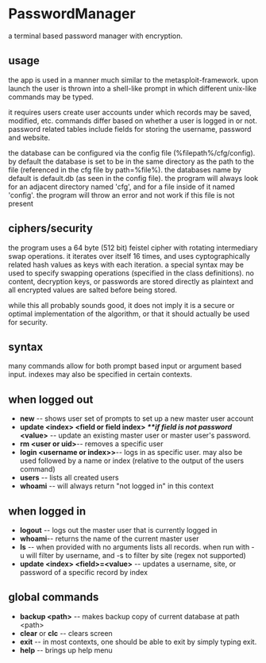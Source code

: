 # PasswordManager
a terminal based password manager with encryption.

## usage
the app is used in a manner much similar to the metasploit-framework. upon launch the user is thrown into a shell-like prompt in which different unix-like commands may be typed.

it requires users create user accounts under which records may be saved, modified, etc. commands differ based on whether a user is logged in or not. password related tables include fields for storing the username, password and website.  

the database can be configured via the config file (%filepath%/cfg/config). by default the database is set to be in the same directory as the path to the file (referenced in the cfg file by path=%file%). the databases name by default is default.db (as seen in the config file). the program will always look for an adjacent directory named 'cfg', and for a file inside of it named 'config'. the program will throw an error and not work if this file is not present

## ciphers/security
the program uses a 64 byte (512 bit) feistel cipher with rotating intermediary swap operations. it iterates over itself 16 times, and uses cyptographically related hash values as keys with each iteration. a special syntax may be used to specify swapping operations (specified in the class definitions). no content, decryption keys, or passwords are stored directly as plaintext and all encrypted values are salted before being stored.

while this all probably sounds good, it does not imply it is a secure or optimal implementation of the algorithm, or that it should actually be used for security.

## syntax
many commands allow for both prompt based input or argument based input. indexes may also be specified in certain contexts.

## when logged out
<ul>
  <li><b>new</b> -- shows user set of prompts to set up a new master user account</li>
  <li><b>update &lt;index&gt; &lt;field or field index&gt; <em>**if field is not password</em> &lt;value&gt;</b> -- update an existing master user or master user's password.</li>
  <li><b>rm &lt;user or uid&gt;</b>-- removes a specific user</li>
  <li><b>login &lt;username or index&gt;></b>-- logs in as specific user. may also be used followed by a name or index (relative to the output of the users command)</li>
  <li><b>users</b> -- lists all created users</li>
  <li><b>whoami</b> -- will always return "not logged in" in this context</li>
</ul>

## when logged in
<ul>
  <li><b>logout</b> -- logs out the master user that is currently logged in </li>
  <li><b>whoami</b>-- returns the name of the current master user</li>
  <li><b>ls</b> -- when provided with no arguments lists all records. when run with -u <filter> will filter by username, and -s <filter> to filter by site (regex not supported)</li>
  <li><b>update &lt;index&gt; &lt;field&gt;=&lt;value&gt;</b> -- updates a username, site, or password of a specific record by index </li>
</ul>
    
## global commands
<ul>
  <li><b>backup &lt;path&gt;</b> -- makes backup copy of current database at path &lt;path&gt;</li>
  <li><b>clear</b> or <b>clc</b> -- clears screen</li>
  <li><b>exit</b> -- in most contexts, one should be able to exit by simply typing exit.</li>
  <li><b>help</b> -- brings up help menu</li>
</ul>


